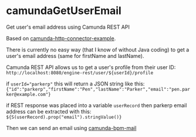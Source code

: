 # camundaGetUserEmail
Get user's email address using Camunda REST API

Based on [camunda-http-connector-example](https://github.com/rob2universe/camunda-http-connector-example).

There is currently no easy way (that I know of without Java coding) to get a user's email address (same for firstName and lastName).

Camunda REST API allows us to get a user's profile from their user ID:
`http://localhost:8080/engine-rest/user/${userId}/profile`

if `userId="parkerp"` this will return a JSON string like this:
`{"id":"parkerp","firstName":"Pen","lastName":"Parker","email":"pen.parker@example.com"}`

if REST response was placed into a variable `userRecord` then parkerp email address can be extracted with this:
`${S(userRecord).prop("email").stringValue()}`

Then we can send an email using [camunda-bpm-mail](https://github.com/camunda-community-hub/camunda-bpm-mail)
